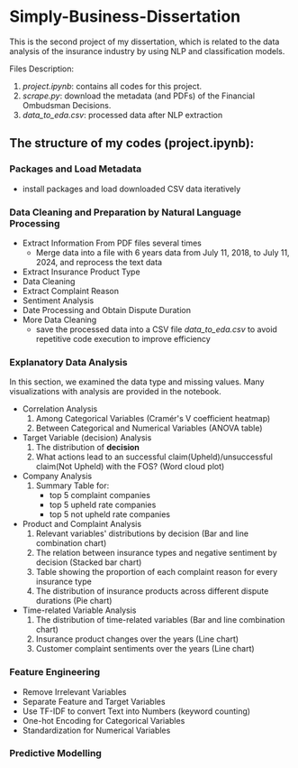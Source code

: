 # Simply-Business-Dissertation
This is the second project of my dissertation, which is related to the data analysis of the insurance industry by using NLP and classification models. 

Files Description:
1. *project.ipynb*: contains all codes for this project.
2. *scrape.py*: download the metadata (and PDFs) of the Financial Ombudsman Decisions.
3. *data_to_eda.csv*: processed data after NLP extraction

## The structure of my codes (project.ipynb):
### Packages and Load Metadata
- install packages and load downloaded CSV data iteratively
### Data Cleaning and Preparation by Natural Language Processing
- Extract Information From PDF files several times
  - Merge data into a file with 6 years data from July 11, 2018, to July 11, 2024, and reprocess the text data
- Extract Insurance Product Type 
- Data Cleaning
- Extract Complaint Reason
- Sentiment Analysis
- Date Processing and Obtain Dispute Duration
- More Data Cleaning
  - save the processed data into a CSV file *data_to_eda.csv* to avoid repetitive code execution to improve efficiency
### Explanatory Data Analysis
In this section, we examined the data type and missing values. Many visualizations with analysis are provided in the notebook.
- Correlation Analysis
  1. Among Categorical Variables (Cramér's V coefficient heatmap)
  2. Between Categorical and Numerical Variables (ANOVA table)
- Target Variable (decision) Analysis
  1. The distribution of **decision**
  2. What actions lead to an successful claim(Upheld)/unsuccessful claim(Not Upheld) with the FOS? (Word cloud plot)
- Company Analysis
  1. Summary Table for:
     - top 5 complaint companies
     - top 5 upheld rate companies
     - top 5 not upheld rate companies
- Product and Complaint Analysis
  1. Relevant variables' distributions by decision (Bar and line combination chart)
  2. The relation between insurance types and negative sentiment by decision (Stacked bar chart)
  3. Table showing the proportion of each complaint reason for every insurance type
  4. The distribution of insurance products across different dispute durations (Pie chart)
- Time-related Variable Analysis
  1. The distribution of time-related variables (Bar and line combination chart)
  2. Insurance product changes over the years (Line chart)
  3. Customer complaint sentiments over the years (Line chart)
### Feature Engineering
- Remove Irrelevant Variables
- Separate Feature and Target Variables
- Use TF-IDF to convert Text into Numbers (keyword counting)
- One-hot Encoding for Categorical Variables
- Standardization for Numerical Variables
### Predictive Modelling

